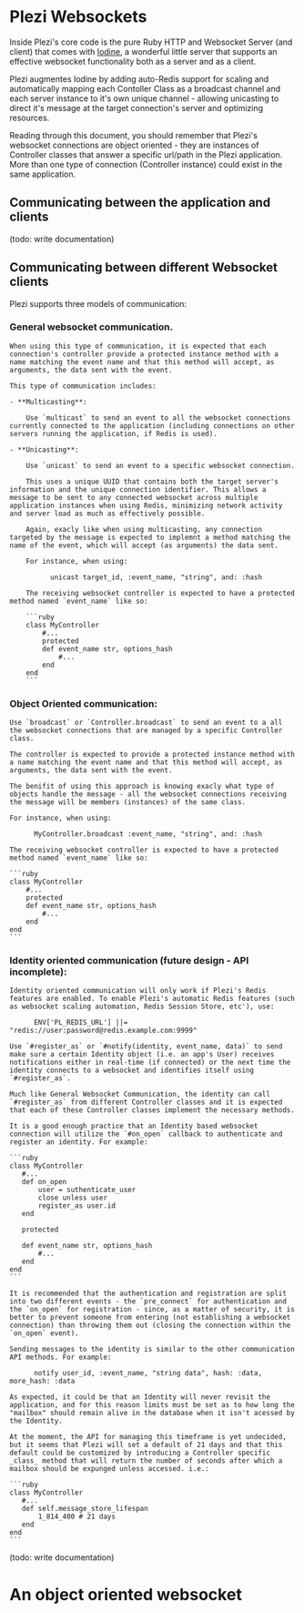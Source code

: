 # Plezi Websockets

Inside Plezi's core code is the pure Ruby HTTP and Websocket Server (and client) that comes with [Iodine](https://github.com/boazsegev/iodine), a wonderful little server that supports an effective websocket functionality both as a server and as a client.

Plezi augmentes Iodine by adding auto-Redis support for scaling and automatically mapping each Contoller Class as a broadcast channel and each server instance to it's own unique channel - allowing unicasting to direct it's message at the target connection's server and optimizing resources.

Reading through this document, you should remember that Plezi's websocket connections are object oriented - they are instances of Controller classes that answer a specific url/path in the Plezi application. More than one type of connection (Controller instance) could exist in the same application.

## Communicating between the application and clients

(todo: write documentation)


## Communicating between different Websocket clients

Plezi supports three models of communication:

### General websocket communication.

    When using this type of communication, it is expected that each connection's controller provide a protected instance method with a name matching the event name and that this method will accept, as arguments, the data sent with the event.

    This type of communication includes:

    - **Multicasting**:

        Use `multicast` to send an event to all the websocket connections currently connected to the application (including connections on other servers running the application, if Redis is used).

    - **Unicasting**:

        Use `unicast` to send an event to a specific websocket connection.

        This uses a unique UUID that contains both the target server's information and the unique connection identifier. This allows a message to be sent to any connected websocket across multiple application instances when using Redis, minimizing network activity and server load as much as effectively possible.

        Again, exacly like when using multicasting, any connection targeted by the message is expected to implemnt a method matching the name of the event, which will accept (as arguments) the data sent.

        For instance, when using:

              unicast target_id, :event_name, "string", and: :hash
   
        The receiving websocket controller is expected to have a protected method named `event_name` like so:

        ```ruby
        class MyController
            #...
            protected
            def event_name str, options_hash
                #...
            end
        end
        ```

### Object Oriented communication:

    Use `broadcast` or `Controller.broadcast` to send an event to a all the websocket connections that are managed by a specific Controller class.

    The controller is expected to provide a protected instance method with a name matching the event name and that this method will accept, as arguments, the data sent with the event.

    The benifit of using this approach is knowing exacly what type of objects handle the message - all the websocket connections receiving the message will be members (instances) of the same class.

    For instance, when using:

          MyController.broadcast :event_name, "string", and: :hash

    The receiving websocket controller is expected to have a protected method named `event_name` like so:

    ```ruby
    class MyController
        #...
        protected
        def event_name str, options_hash
            #...
        end
    end
    ```

### Identity oriented communication (future design - API incomplete):

	Identity oriented communication will only work if Plezi's Redis features are enabled. To enable Plezi's automatic Redis features (such as websocket scaling automation, Redis Session Store, etc'), use:

          ENV['PL_REDIS_URL'] ||=  "redis://user:password@redis.example.com:9999"

    Use `#register_as` or `#notify(identity, event_name, data)` to send make sure a certain Identity object (i.e. an app's User) receives notifications either in real-time (if connected) or the next time the identity connects to a websocket and identifies itself using `#register_as`.

    Much like General Websocket Communication, the identity can call `#register_as` from different Controller classes and it is expected that each of these Controller classes implement the necessary methods.

    It is a good enough practice that an Identity based websocket connection will utilize the `#on_open` callback to authenticate and register an identity. For example:

    ```ruby
    class MyController
       #...
       def on_open
           user = suthenticate_user
           close unless user
           register_as user.id
       end

       protected

       def event_name str, options_hash
           #...
       end
    end
    ```

    It is recommended that the authentication and registration are split into two different events - the `pre_connect` for authentication and the `on_open` for registration - since, as a matter of security, it is better to prevent someone from entering (not establishing a websocket connection) than throwing them out (closing the connection within the `on_open` event).

    Sending messages to the identity is similar to the other communication API methods. For example:

          notify user_id, :event_name, "string data", hash: :data, more_hash: :data

    As expected, it could be that an Identity will never revisit the application, and for this reason limits must be set as to how long the "mailbox" should remain alive in the database when it isn't acessed by the Identity.

    At the moment, the API for managing this timeframe is yet undecided, but it seems that Plezi will set a default of 21 days and that this default could be customized by introducing a Controller specific _class_ method that will return the number of seconds after which a mailbox should be expunged unless accessed. i.e.:

    ```ruby
    class MyController
       #...
       def self.message_store_lifespan
           1_814_400 # 21 days
       end
    end
    ```


(todo: write documentation)

# An object oriented websocket 


